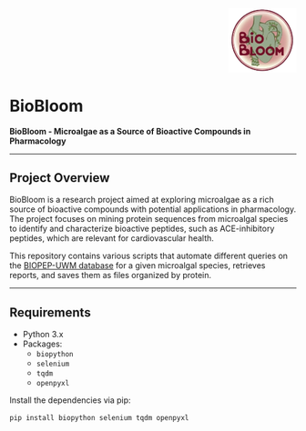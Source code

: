 <p align="right">
  <img src="biobloom_logo" alt="BioBloom Logo" width="120">
</p>

# BioBloom

**BioBloom - Microalgae as a Source of Bioactive Compounds in Pharmacology**

---

## Project Overview

BioBloom is a research project aimed at exploring microalgae as a rich source of bioactive compounds with potential applications in pharmacology. The project focuses on mining protein sequences from microalgal species to identify and characterize bioactive peptides, such as ACE-inhibitory peptides, which are relevant for cardiovascular health.

This repository contains various scripts that automate different queries on the [BIOPEP-UWM database](https://biochemia.uwm.edu.pl/biopep/start_biopep.php) for a given microalgal species, retrieves reports, and saves them as files organized by protein.

---

## Requirements

- Python 3.x
- Packages:
  - `biopython`
  - `selenium`
  - `tqdm`
  - `openpyxl`

Install the dependencies via pip:

```bash
pip install biopython selenium tqdm openpyxl
